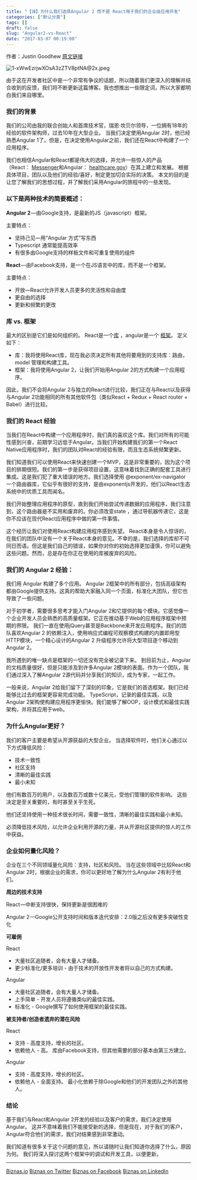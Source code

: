 ```yaml
---
title: "【译】为什么我们选择Angular 2 而不是 React用于我们的企业级应用开发"
categories: ["默认分类"]
tags: []
draft: false
slug: "Angular2-vs-React"
date: "2017-03-07 00:19:00"
---
```


作者：Justin Goodhew
[原文链接][1]

![1-xWwEzrjwXOsA3zZTV8ptNA@2x.jpeg][2]

由于这在开发者社区中是一个非常有争议的话题，所以随着我们更深入的理解并结合收到的反馈，我们将不断更新这篇博客。我也想推出一些限定词，所以大家都明白我们来自哪里。

### 我们的背景

我们的公司由我的联合创始人和首席技术官，瑞恩·坎贝尔领导，一位拥有18年的经验的软件架构师，过去10年在大型企业。 当我们决定使用Angular 2时，他已经熟悉Angular 1了。但是，在决定使用Angular之前，我们还在React中构建了一个应用程序。

我们也相信Angular和React都是伟大的选择，并允许一些惊人的产品（React： [Messenger](https://www.messenger.com/)和Angular： [healthcare.gov](https://www.healthcare.gov/)）在其上建立和发展。 根据具体项目，团队以及他们的经验/喜好，制定更加切合实际的决策。 本文的目的是让您了解我们的思想过程，并了解我们采用Angular的旅程中的一些发现。

### 以下是两种技术的简要概述：

**Angular 2** —由Google支持，是最新的JS（javascript）框架。

主要特点：

- 坚持己见—用“Angular 方式”写东西
- Typescript 通常能提高效率
- 有很多由Google支持的样板文件和可重复使用的组件

**React** —由Facebook支持，是一个在JS语言中的库，而不是一个框架。

主要特点：

- 开放—React允许开发人员更多的灵活性和自由度
- 更自由的选择
- 更新和频繁的更改

### 库 vs. 框架

最大的区别是它们是如何组织的。 React是一个[库](http://www.pcmag.com/encyclopedia/term/57725/code-library) ，angular是一个 [框架](http://www.pcmag.com/encyclopedia/term/37907/application-framework)。 定义如下：

- 库：我将使用React库，现在我必须决定所有其他将要用到的支持库：路由，model 管理和构建工具。
- 框架：我将使用Angular 2，让我们开始用Angular 2的方式构建一个应用程序。

因此，我们不会将Angular 2与独立的React进行比较，我们正在与React以及获得与Angular 2功能相同的所有其他软件包（类似React + Redux + React router + Babel）进行比较。

### 我们的 React 经验

当我们在React中构建一个应用程序时，我们真的喜欢这个库。我们对所有的可能性感到兴奋，前期学习远低于Angular。当我们开始构建我们的第一个React Native应用程序时，我们的团队对React的经验有限，而且生态系统频繁更新。

我们知道我们可以使用React来快速创建一个MVP，这是非常重要的，因为这个项目的排期很短。我们的第一步是获得项目设置，这意味着找到正确的配套工具进行集成。这是我们犯了重大错误的地方。我们选择使用 @exponent/ex-navigator 一个路由器库，它似乎有很好的支持，是由exponentjs开发的，他们以React生态系统中的优质工具而闻名。

我们开始整理应用程序的原型，直到我们开始尝试传递数据的应用程序，我们注意到，这个路由器是不实用和废弃的。你必须改变state ，通过导航器传递它，这是你不应该在现代React应用程序中做的第一件事情。

这个经历让我们对使用React构建应用程序感到失望。 React本身是令人惊讶的，在我们的团队中没有一个关于React本身的意见。不幸的是，我们选择的库却不可同日而语。但这是我们自己的错误，如果你对你的初始选择更加谨慎，你可以避免这些问题。然而，总是存在你正在使用的库被废弃的风险。

### 我们的 Angular 2 经验：

我们用 Angular 构建了多个应用。 Angular 2框架中的所有部分，包括高级架构都由Google提供支持。这真的帮助大家融入同一个页面，标准化大团队，但它也导致了一些问题。

对于初学者，需要很多思考才能入门Angular 2和它提供的每个模块。它感觉像一个企业开发人员会熟悉的高质量框架。它正在推动基于Web的应用程序框架中预期的界限。 我们一直在使用jQuery甚至是Backbone来开发应用程序。我们的团队喜欢Angular 2 的依赖注入，使用响应式编程可观察模式构建的内置即用型HTTP模块，一个精心设计的Angular 2 升级程序允许将大型项目逐个移动到Angular 2。

我所遇到的唯一缺点是框架的一切还没有完全被记录下来。 到目前为止，Angular的文档质量很好，但是只能涉及到许多Angular 2模块的表面。作为一个团队，我们通过深入了解Angular 2源代码并分享我们的知识，成为专家，一起工作。

一般来说，Angular 2给我们留下了深刻的印象，它是我们的首选框架。我们已经能够比过去的框架更容易完成功能。 TypeScript，记录的最佳实践，以及Angular 2架构使构建应用程序更愉快。我们能够了解OOP，设计模式和最佳实践架构，并将其应用于web。

### 为什么Angular更好？

我们的客户主要是希望从开源获益的大型企业。 当选择软件时，他们关心通过以下方式降低风险：

- 技术一致性
- 社区支持
- 清晰的最佳实践
- 最小未知

他们有数百万的用户，以及数百万或数十亿美元，受他们管理的软件影响。 这些决定是至关重要的，有时甚至关乎生死。

他们还坚持使用一种技术很长时间，需要一致性，清晰的最佳实践和最小未知。

必须降低技术风险，以允许企业利用开源的力量，并从开源社区提供的惊人的工作中获益。

### 企业如何量化风险？

企业在三个不同领域量化风险：支持，社区和风险。 当在这些领域中比较React和Angular 2时，根据企业的需求，你可以更好地了解为什么Angular 2有利于他们。

**周边的技术支持**

React —中断支持很快，保持更新是很困难的

Angular 2 —Google公开支持时间和版本迭代安排：2.0版之后没有更多突破性变化

**可雇佣**

React

- 大量社区追随者，会有大量人才储备。
- 更少标准化/更多培训 - 由于技术的开放性开发者将以自己的方式构建。

Angular

- 大量社区追随者，会有大量人才储备。
- 上手简单 - 开发人员将遵循类似的最佳实践。
- 标准化 - Google撰写了如何使用框架的最佳实践。

**被支持者/创造者遗弃的潜在风险**

React

- 支持 - 高度支持，增长的社区。
- 依赖他人 - 高。 库由Facebook支持，但其他需要的部分基本由第三方建立。

Angular

- 支持 - 高度支持，增长的社区。
- 依赖他人 - 全面支持。 最小化依赖于除Google和他们的开发团队之外的其他人。

### 结论

基于我们与React和Angular 2开发的经验以及客户的需求，我们决定使用Angular。 这并不意味着我们不能接受新的选择，但是现在，对于我们的客户，Angular符合他们的需求，我们对结果感到非常激动。

我们知道有很多关于这个问题的意见，所以请随时让我们知道你选择了什么，原因为何。 我们将深入探讨这两个框架中的调试和开发工具，以便更新。


------

[Biznas.io](https://biznas.io/)
[Biznas on Twitter](https://twitter.com/biznasapps)
[Biznas on Facebook](https://www.facebook.com/BiznasApps/)
[Biznas on LinkedIn](https://www.linkedin.com/company/10871824?trk=tyah&trkInfo=clickedVertical%3Acompany%2CclickedEntityId%3A10871824%2Cidx%3A2-1-2%2CtarId%3A1475705404220%2Ctas%3Abiznas)


  [1]: https://blog.biznas.io/why-we-chose-angular-2-over-react-for-our-enterprise-software-development-work-392e2c9e39a9
  [2]: http://img.bi-bo.cn/2017/03/3914609364.jpeg

